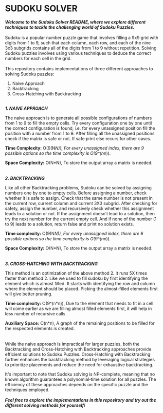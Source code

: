 #  SUDOKU SOLVER
***Welcome to the Sudoku Solver README, where we explore different techniques to tackle the challenging world of Sudoku Puzzles.***
<br><br>
Sudoku is a popular number puzzle game that involves filling a 9x9 grid with digits from 1 to 9, such that each column, each row, and each of the nine 3x3 subgrids contains all of the digits from 1 to 9 without repetition. Solving Sudoku puzzles involves using various techniques to deduce the correct numbers for each cell in the grid.
<br>   
This repository contains implementations of three different approaches to solving Sudoku puzzles:
  1. Naive Approach
  2. Backtracking
  3. Cross-Hatching with Backtracking
<br><br>

***1. NAIVE APPROACH***

The naive approach is to generate all possible configurations of numbers from 1 to 9 to fill the empty cells. Try every configuration one by one until the correct configuration is found, i.e. for every unassigned position fill the position with a number from 1 to 9. After filling all the unassigned positions check if the matrix is safe or not. If safe print else recurs for other cases.

**Time Complexity:** O(9(N*N)), For every unassigned index, there are 9 possible options so the time complexity is O(9^(n*n)).

**Space Complexity:** O(N*N), To store the output array a matrix is needed.
<br><br><br>
***2. BACKTRACKING***

Like all other Backtracking problems, Sudoku can be solved by assigning numbers one by one to empty cells. Before assigning a number, check whether it is safe to assign. Check that the same number is not present in the current row, current column and current 3X3 subgrid. After checking for safety, assign the number, and recursively check whether this assignment leads to a solution or not. If the assignment doesn’t lead to a solution, then try the next number for the current empty cell. And if none of the number (1 to 9) leads to a solution, return false and print no solution exists.

**Time complexity:** O(9(N*N)), For every unassigned index, there are 9 possible options so the time complexity is O(9^(n*n)).

**Space Complexity:** O(N*N), To store the output array a matrix is needed.
<br><br><br>
***3. CROSS-HATCHING WITH BACKTRACKING***

This method is an optimization of the above method 2. It runs 5X times faster than method 2. Like we used to fill sudoku by first identifying the element which is almost filled. It starts with identifying the row and column where the element should be placed. Picking the almost-filled elements first will give better pruning.

**Time complexity:** O(9^(n*n)), Due to the element that needs to fit in a cell will come earlier as we are filling almost filled elements first, it will help in less number of recursive calls.

**Auxiliary Space:** O(n*n), A graph of the remaining positions to be filled for the respected elements is created.
<br><br><br>
      While the naive approach is impractical for larger puzzles, both the Backtracking and Cross-Hatching with Backtracking approaches provide efficient solutions to Sudoku Puzzles. Cross-Hatching with Backtracking further enhances the backtracking method by leveraging logical strategies to prioritize placements and reduce the need for exhaustive backtracking.

It's important to note that Sudoku solving is NP-complete, meaning that no known algorithm guarantees a polynomial-time solution for all puzzles. The efficiency of these approaches depends on the specific puzzle and the techniques employed.
<br><br>
***Feel free to explore the implementations in this repository and try out the different solving methods for yourself!***
